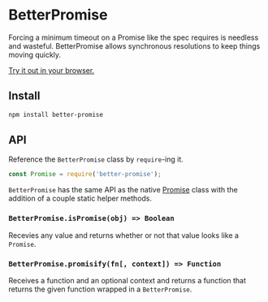 # BetterPromise

Forcing a minimum timeout on a Promise like the spec requires is needless and
wasteful. BetterPromise allows synchronous resolutions to keep things moving
quickly.

[Try it out in your browser.](https://tonicdev.com/npm/pave)

## Install

```bash
npm install better-promise
```

## API

Reference the `BetterPromise` class by `require`-ing it.

```js
const Promise = require('better-promise');
```

`BetterPromise` has the same API as the native [Promise] class with the addition
of a couple static helper methods.

### `BetterPromise.isPromise(obj) => Boolean`

Recevies any value and returns whether or not that value looks like a `Promise`.

### `BetterPromise.promisify(fn[, context]) => Function`

Receives a function and an optional context and returns a function that returns
the given function wrapped in a `BetterPromise`.

[Promise]: https://developer.mozilla.org/en-US/docs/Web/JavaScript/Reference/Global_Objects/Promise
